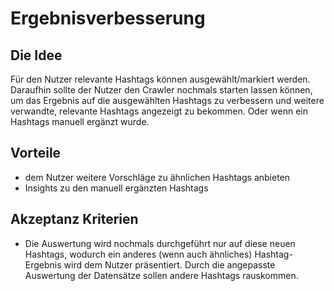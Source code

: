 # Ergebnisverbesserung

## Die Idee

Für den Nutzer relevante Hashtags können ausgewählt/markiert werden. Daraufhin sollte der Nutzer den Crawler nochmals starten lassen können, um das Ergebnis auf die ausgewählten Hashtags zu verbessern und weitere verwandte, relevante Hashtags angezeigt zu bekommen. Oder wenn ein Hashtags manuell ergänzt wurde.

## Vorteile

  * dem Nutzer weitere Vorschläge zu ähnlichen Hashtags anbieten
  * Insights zu den manuell ergänzten Hashtags
  
## Akzeptanz Kriterien
  
* Die Auswertung wird nochmals durchgeführt nur auf diese neuen Hashtags, wodurch ein anderes (wenn auch ähnliches) Hashtag-Ergebnis wird dem Nutzer präsentiert. Durch die angepasste Auswertung der Datensätze sollen andere Hashtags rauskommen.


